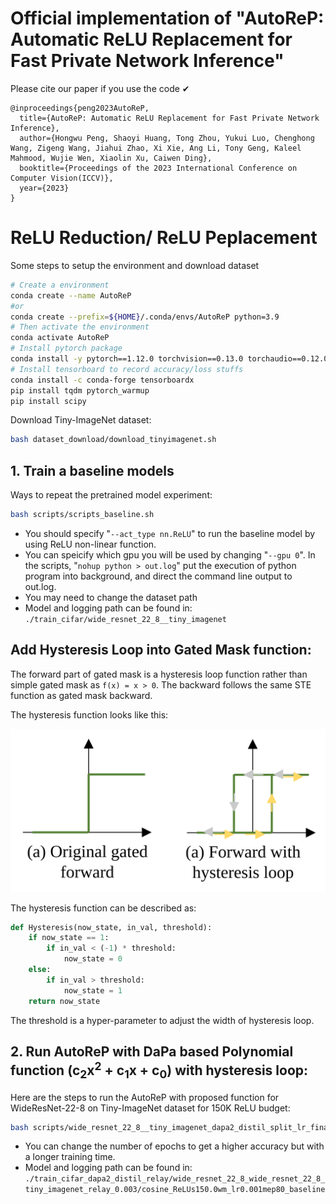 # Official implementation of "AutoReP: Automatic ReLU Replacement for Fast Private Network Inference"

Please cite our paper if you use the code ✔
```
@inproceedings{peng2023AutoReP,
  title={AutoReP: Automatic ReLU Replacement for Fast Private Network Inference},
  author={Hongwu Peng, Shaoyi Huang, Tong Zhou, Yukui Luo, Chenghong Wang, Zigeng Wang, Jiahui Zhao, Xi Xie, Ang Li, Tony Geng, Kaleel Mahmood, Wujie Wen, Xiaolin Xu, Caiwen Ding},
  booktitle={Proceedings of the 2023 International Conference on Computer Vision(ICCV)},
  year={2023}
}
```


# ReLU Reduction/ ReLU Peplacement


Some steps to setup the environment and download dataset
```bash
# Create a environment
conda create --name AutoReP
#or
conda create --prefix=${HOME}/.conda/envs/AutoReP python=3.9
# Then activate the environment
conda activate AutoReP
# Install pytorch package
conda install -y pytorch==1.12.0 torchvision==0.13.0 torchaudio==0.12.0 cudatoolkit=11.6 -c pytorch -c conda-forge
# Install tensorboard to record accuracy/loss stuffs
conda install -c conda-forge tensorboardx
pip install tqdm pytorch_warmup
pip install scipy
```

Download Tiny-ImageNet dataset:
```bash
bash dataset_download/download_tinyimagenet.sh
```

## 1. Train a baseline models
Ways to repeat the pretrained model experiment:
```bash
bash scripts/scripts_baseline.sh
```
- You should specify "```--act_type nn.ReLU```" to run the baseline model by using ReLU non-linear function. 
- You can speicify which gpu you will be used by changing "```--gpu 0```". In the scripts, "```nohup python > out.log```" put the execution of python program into background, and direct the command line output to out.log. <br /> 
- You may need to change the dataset path
- Model and logging path can be found in: ```./train_cifar/wide_resnet_22_8__tiny_imagenet```
## Add Hysteresis Loop into Gated Mask function:
The forward part of gated mask is a hysteresis loop function rather than simple gated mask as ```f(x) = x > 0```. The backward follows the same STE function as gated mask backward. 

The hysteresis function looks like this: 

![Alt text](figure/Hysteresis.svg)

The hysteresis function can be described as:
```python
def Hysteresis(now_state, in_val, threshold):
    if now_state == 1:
        if in_val < (-1) * threshold:
            now_state = 0
    else:
        if in_val > threshold:
            now_state = 1
    return now_state
```
The threshold is a hyper-parameter to adjust the width of hysteresis loop. 

 

## 2. Run AutoReP with DaPa based Polynomial function (c<sub>2</sub>x<sup>2</sup> + c<sub>1</sub>x + c<sub>0</sub>) with hysteresis loop:

Here are the steps to run the AutoReP with proposed function for WideResNet-22-8 on Tiny-ImageNet dataset for 150K ReLU budget: 
```bash
bash scripts/wide_resnet_22_8__tiny_imagenet_dapa2_distil_split_lr_final.sh
```
- You can change the number of epochs to get a higher accuracy but with a longer training time. 
- Model and logging path can be found in: ```./train_cifar_dapa2_distil_relay/wide_resnet_22_8_wide_resnet_22_8_tiny_imagenet_relay_0.003/cosine_ReLUs150.0wm_lr0.001mep80_baseline```


